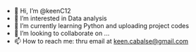- 👋 Hi, I’m @keenC12
- 👀 I’m interested in Data analysis
- 🌱 I’m currently learning Python and uploading project codes
- 💞️ I’m looking to collaborate on ...
- 📫 How to reach me: thru email at keen.cabalse@gmail.com 

<!---
keenC12/keenC12 is a ✨ special ✨ repository because its `README.md` (this file) appears on your GitHub profile.
You can click the Preview link to take a look at your changes.
--->

